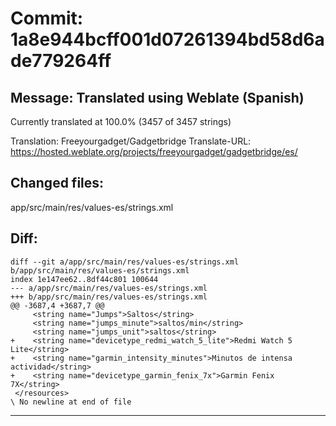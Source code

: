 # Commit: 1a8e944bcff001d07261394bd58d6ade779264ff
## Message: Translated using Weblate (Spanish)

Currently translated at 100.0% (3457 of 3457 strings)

Translation: Freeyourgadget/Gadgetbridge
Translate-URL: https://hosted.weblate.org/projects/freeyourgadget/gadgetbridge/es/
## Changed files:
app/src/main/res/values-es/strings.xml

## Diff:
```
diff --git a/app/src/main/res/values-es/strings.xml b/app/src/main/res/values-es/strings.xml
index 1e147ee62..8df44c801 100644
--- a/app/src/main/res/values-es/strings.xml
+++ b/app/src/main/res/values-es/strings.xml
@@ -3687,4 +3687,7 @@
     <string name="Jumps">Saltos</string>
     <string name="jumps_minute">saltos/min</string>
     <string name="jumps_unit">saltos</string>
+    <string name="devicetype_redmi_watch_5_lite">Redmi Watch 5 Lite</string>
+    <string name="garmin_intensity_minutes">Minutos de intensa actividad</string>
+    <string name="devicetype_garmin_fenix_7x">Garmin Fenix 7X</string>
 </resources>
\ No newline at end of file
```
-----------------------------------
